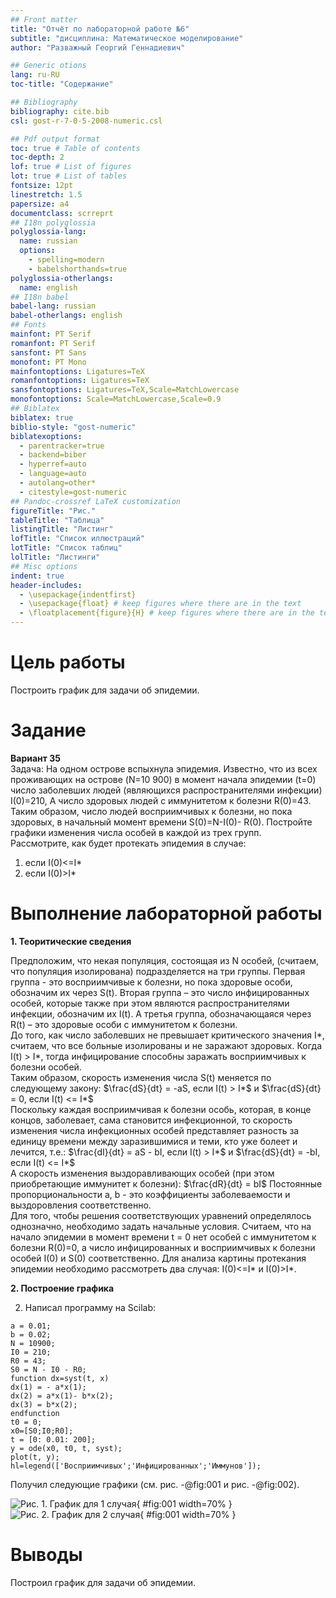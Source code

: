 ```yaml
---
## Front matter
title: "Отчёт по лабораторной работе №6"
subtitle: "дисциплина: Математическое моделирование"
author: "Разважный Георгий Геннадиевич"

## Generic otions
lang: ru-RU
toc-title: "Содержание"

## Bibliography
bibliography: cite.bib
csl: gost-r-7-0-5-2008-numeric.csl

## Pdf output format
toc: true # Table of contents
toc-depth: 2
lof: true # List of figures
lot: true # List of tables
fontsize: 12pt
linestretch: 1.5
papersize: a4
documentclass: scrreprt
## I18n polyglossia
polyglossia-lang:
  name: russian
  options:
	- spelling=modern
	- babelshorthands=true
polyglossia-otherlangs:
  name: english
## I18n babel
babel-lang: russian
babel-otherlangs: english
## Fonts
mainfont: PT Serif
romanfont: PT Serif
sansfont: PT Sans
monofont: PT Mono
mainfontoptions: Ligatures=TeX
romanfontoptions: Ligatures=TeX
sansfontoptions: Ligatures=TeX,Scale=MatchLowercase
monofontoptions: Scale=MatchLowercase,Scale=0.9
## Biblatex
biblatex: true
biblio-style: "gost-numeric"
biblatexoptions:
  - parentracker=true
  - backend=biber
  - hyperref=auto
  - language=auto
  - autolang=other*
  - citestyle=gost-numeric
## Pandoc-crossref LaTeX customization
figureTitle: "Рис."
tableTitle: "Таблица"
listingTitle: "Листинг"
lofTitle: "Список иллюстраций"
lotTitle: "Список таблиц"
lolTitle: "Листинги"
## Misc options
indent: true
header-includes:
  - \usepackage{indentfirst}
  - \usepackage{float} # keep figures where there are in the text
  - \floatplacement{figure}{H} # keep figures where there are in the text
---
```


# Цель работы

Построить график для задачи об эпидемии.

# Задание

**Вариант 35**  
  Задача: На одном острове вспыхнула эпидемия. Известно, что из всех проживающих
на острове (N=10 900) в момент начала эпидемии (t=0) число заболевших людей
(являющихся распространителями инфекции) I(0)=210, А число здоровых людей с
иммунитетом к болезни R(0)=43. Таким образом, число людей восприимчивых к
болезни, но пока здоровых, в начальный момент времени S(0)=N-I(0)- R(0).
Постройте графики изменения числа особей в каждой из трех групп.  
  Рассмотрите, как будет протекать эпидемия в случае:  
  1) если I(0)<=I*  
  2) если I(0)>I* 

# Выполнение лабораторной работы

**1. Теоритические сведения**

Предположим, что некая
популяция, состоящая из N особей, (считаем, что популяция изолирована)
подразделяется на три группы. Первая группа - это восприимчивые к болезни, но
пока здоровые особи, обозначим их через S(t). Вторая группа – это число
инфицированных особей, которые также при этом являются распространителями
инфекции, обозначим их I(t). А третья группа, обозначающаяся через R(t) – это
здоровые особи с иммунитетом к болезни.  
  До того, как число заболевших не превышает критического значения
I*, считаем, что все больные изолированы и не заражают здоровых. Когда I(t) > I*,
тогда инфицирование способны заражать восприимчивых к болезни особей.  
  Таким образом, скорость изменения числа S(t) меняется по следующему
закону: $\frac{dS}{dt} = -aS, если I(t) > I*$ и $\frac{dS}{dt} = 0, если I(t) <= I*$  
  Поскольку каждая восприимчивая к болезни особь, которая, в конце концов,
заболевает, сама становится инфекционной, то скорость изменения числа
инфекционных особей представляет разность за единицу времени между
заразившимися и теми, кто уже болеет и лечится, т.е.: 
$\frac{dI}{dt} = aS - bI, если I(t) > I*$ и $\frac{dS}{dt} = -bI, если I(t) <= I*$  
  А скорость изменения выздоравливающих особей (при этом приобретающие
иммунитет к болезни): $\frac{dR}{dt} = bI$ 
  Постоянные пропорциональности a, b - это коэффициенты заболеваемости
и выздоровления соответственно.  
  Для того, чтобы решения соответствующих уравнений определялось
однозначно, необходимо задать начальные условия. Считаем, что на начало
эпидемии в момент времени t = 0 нет особей с иммунитетом к болезни R(0)=0, а
число инфицированных и восприимчивых к болезни особей I(0) и S(0) соответственно.
Для анализа картины протекания эпидемии необходимо
рассмотреть два случая: I(0)<=I* и I(0)>I*.

**2. Построение графика**

2. Написал программу на Scilab:
```
a = 0.01;
b = 0.02;
N = 10900;
I0 = 210;
R0 = 43;
S0 = N - I0 - R0;
function dx=syst(t, x)
dx(1) = - a*x(1);
dx(2) = a*x(1)- b*x(2);
dx(3) = b*x(2);
endfunction
t0 = 0;
x0=[S0;I0;R0];
t = [0: 0.01: 200];
y = ode(x0, t0, t, syst);
plot(t, y);
hl=legend(['Восприимчивых';'Инфицированных';'Иммунов']);
```
Получил следующие графики (см. рис. -@fig:001 и рис. -@fig:002).

![Рис. 1. График для 1 случая](image/1.JPG){ #fig:001 width=70% }
![Рис. 2. График для 2 случая](image/2.JPG){ #fig:001 width=70% }

# Выводы

Построил график для задачи об эпидемии.